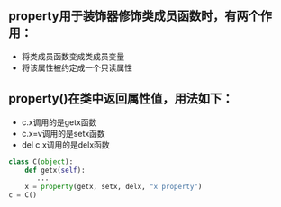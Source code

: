 ## property用于装饰器修饰类成员函数时，有两个作用：
 - 将类成员函数变成类成员变量
 - 将该属性被约定成一个只读属性

## property()在类中返回属性值，用法如下：
 - c.x调用的是getx函数
 - c.x=v调用的是setx函数
 - del c.x调用的是delx函数
```python
class C(object):
    def getx(self):
       ...
    x = property(getx, setx, delx, "x property")
c = C()
```
